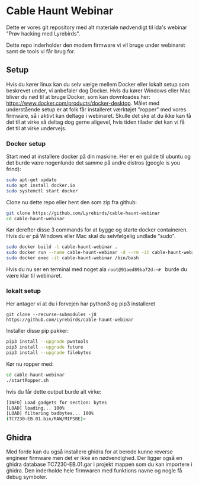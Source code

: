 # Cable Haunt Webinar

Dette er vores git repository med alt materiale nødvendigt til ida's webinar "Prøv hacking med Lyrebirds".

Dette repo inderholder den modem firmware vi vil bruge under webinaret samt de tools vi får brug for.

## Setup
Hvis du kører linux kan du selv vælge mellem Docker eller lokalt setup som beskrevet under, vi anbefaler dog Docker. Hvis du kører Windows eller Mac bliver du nød til at bruge Docker, som kan downloades her: <https://www.docker.com/products/docker-desktop>.
Målet med understående setup er at folk får installeret værktøjet "ropper" med vores firmware, så i aktivt kan deltage i webinaret.
Skulle det ske at du ikke kan få det til at virke så deltag dog gerne aligevel, hvis tiden tilader det kan vi få det til at virke undervejs.

### Docker setup
 
Start med at installere docker på din maskine. Her er en guilde til ubuntu og det burde være nogenlunde det samme på andre distros (google is you frind):
```bash
sudo apt-get update
sudo apt install docker.io
sudo systemctl start docker
```

Clone nu dette repo eller hent den som zip fra github:
 ```bash
git clone https://github.com/Lyrebirds/cable-haunt-webinar
cd cable-haunt-webinar
```

Kør derefter disse 3 commands for at bygge og starte docker containeren. Hvis du er på Windows eller Mac skal du selvfølgelig undlade "sudo".
```bash
sudo docker build -t cable-haunt-webinar .
sudo docker run --name cable-haunt-webinar -d --rm -it cable-haunt-webinar
sudo docker exec -it cable-haunt-webinar /bin/bash
```

Hvis du nu ser en terminal med noget ala `root@91aed89ba72d:~# ` burde du være klar til webinaret.

### lokalt setup
Her antager vi at du i forvejen har python3 og pip3 installeret

`git clone --recurse-submodules -j8  https://github.com/Lyrebirds/cable-haunt-webinar`
 
Installer disse pip pakker:
```bash
pip3 install --upgrade pwntools
pip3 install --upgrade future
pip3 install --upgrade filebytes
```

Kør nu ropper med:
```bash
cd cable-haunt-webinar
./startRopper.sh
```
hvis du får dette output burde alt virke:

```bash
[INFO] Load gadgets for section: bytes
[LOAD] loading... 100%
[LOAD] filtering badbytes... 100%
(TC7230-EB.01.bin/RAW/MIPSBE)>
```
## Ghidra
Med forde kan du også installere ghidra for at berede kunne reverse engineer firmware men det er ikke en nødvendighed.
Der ligger også en ghidra database TC7230-EB.01.gar i projekt mappen som du kan importere i ghidra.
Den inderholde hele firmwaren med funktions navne og nogle få debug symboler.
